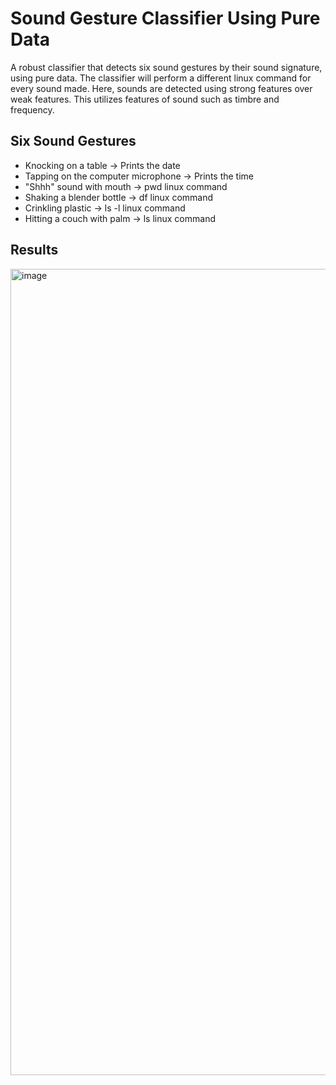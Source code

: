 # Sound Gesture Classifier Using Pure Data

A robust classifier that detects six sound gestures by their sound signature, using pure data. The classifier will perform a different linux command for every sound made. Here, sounds are detected using strong features over weak features. This utilizes features of sound such as timbre and frequency.

## Six Sound Gestures
- Knocking on a table -> Prints the date
- Tapping on the computer microphone -> Prints the time
- "Shhh" sound with mouth -> pwd linux command
- Shaking a blender bottle -> df linux command
- Crinkling plastic -> ls -l linux command
- Hitting a couch with palm -> ls linux command

## Results
<img width="1290" alt="image" src="https://github.com/user-attachments/assets/150bf582-b0f7-4068-92dc-bc5dc8353e36">

